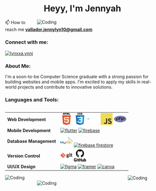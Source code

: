 <h1 align="center">Heyy, I'm Jennyah</h1>

<img align="right" alt="Coding" width="400" src="https://miro.medium.com/v2/resize:fit:1080/1*vBi4Ycgdn5t3lu2SvQXuog.gif">

📫 How to reach me **vallador.jennylyn10@gmail.com**

<h3 align="left">Connect with me:</h3>
<p align="left">
  <a href="https://instagram.com/lynxxa.ynnj" target="blank">
    <img align="center" src="https://raw.githubusercontent.com/rahuldkjain/github-profile-readme-generator/master/src/images/icons/Social/instagram.svg" alt="lynxxa.ynnj" height="30" width="40" />
  </a>
</p>

<h3 align="left">About Me:</h3>
<p align="left">
  I'm a soon-to-be Computer Science graduate with a strong passion for building websites and mobile apps. I'm excited to apply my skills in real-world projects and contribute to innovative solutions.
</p>

<h3 align="left">Languages and Tools:</h3>
<table align="left">
  <tr>
    <td><strong>Web Development</strong></td>
    <td>
      <a href="https://developer.mozilla.org/en-US/docs/Web/HTML" target="_blank" rel="noreferrer"><img src="https://raw.githubusercontent.com/devicons/devicon/master/icons/html5/html5-original-wordmark.svg" alt="html5" width="40" height="40"/></a>
      <a href="https://developer.mozilla.org/en-US/docs/Web/CSS" target="_blank" rel="noreferrer"><img src="https://raw.githubusercontent.com/devicons/devicon/master/icons/css3/css3-original-wordmark.svg" alt="css3" width="40" height="40"/></a>
      <a href="https://tailwindcss.com/" target="_blank" rel="noreferrer"><img src="https://raw.githubusercontent.com/devicons/devicon/master/icons/tailwindcss/tailwindcss-original-wordmark.svg" alt="tailwind" width="40" height="40"/></a>
      <a href="https://www.javascript.com/" target="_blank" rel="noreferrer"><img src="https://raw.githubusercontent.com/devicons/devicon/master/icons/javascript/javascript-original.svg" alt="javascript" width="40" height="40"/></a>
      <a href="https://www.php.net/" target="_blank" rel="noreferrer"><img src="https://raw.githubusercontent.com/devicons/devicon/master/icons/php/php-original.svg" alt="php" width="40" height="40"/></a>
    </td>
  </tr>
  <tr>
    <td><strong>Mobile Development</strong></td>
    <td>
      <a href="https://flutter.dev/" target="_blank" rel="noreferrer"><img src="https://www.vectorlogo.zone/logos/flutterio/flutterio-icon.svg" alt="flutter" width="40" height="40"/></a>
      <a href="https://firebase.google.com/docs/auth" target="_blank" rel="noreferrer"><img src="https://www.vectorlogo.zone/logos/firebase/firebase-icon.svg" alt="firebase" width="40" height="40"/></a>
    </td>
  </tr>
  <tr>
    <td><strong>Database Management</strong></td>
    <td>
      <a href="https://www.mysql.com/" target="_blank" rel="noreferrer"><img src="https://raw.githubusercontent.com/devicons/devicon/master/icons/mysql/mysql-original-wordmark.svg" alt="mysql" width="40" height="40"/></a>
      <a href="https://firebase.google.com/docs/firestore" target="_blank" rel="noreferrer"><img src="https://www.vectorlogo.zone/logos/firebase/firebase-icon.svg" alt="firebase firestore" width="40" height="40"/></a>
    </td>
  </tr>
  <tr>
    <td><strong>Version Control</strong></td>
    <td>
      <a href="https://git-scm.com/" target="_blank" rel="noreferrer"><img src="https://raw.githubusercontent.com/devicons/devicon/master/icons/git/git-original-wordmark.svg" alt="git" width="40" height="40"/></a>
      <a href="https://github.com/" target="_blank" rel="noreferrer"><img src="https://raw.githubusercontent.com/devicons/devicon/master/icons/github/github-original-wordmark.svg" alt="github" width="40" height="40"/></a>
    </td>
  </tr>
  <tr>
    <td><strong>UI/UX Design</strong></td>
    <td>
      <a href="https://www.figma.com/" target="_blank" rel="noreferrer"><img src="https://www.vectorlogo.zone/logos/figma/figma-icon.svg" alt="figma" width="40" height="40"/></a>
      <a href="https://www.framer.com/" target="_blank" rel="noreferrer"><img src="https://upload.wikimedia.org/wikipedia/commons/0/07/Framer_logo.svg" alt="framer" width="40" height="40"/></a>
      <a href="https://www.canva.com/" target="_blank" rel="noreferrer"><img src="https://upload.wikimedia.org/wikipedia/commons/1/1d/Canva_logo.png" alt="canva" width="40" height="40"/></a>
    </td>
  </tr>
</table>

<img align="center" alt="Coding" width="200" src="https://tenor.com/view/zhongli-heart-genshinreact-gif-21636416.gif">
<img align="left" alt="Coding" width="400" src="https://tenor.com/view/alhaitham-haitham-alhaitham-fawn-alhaitham-genshin-genshin-gif-27414207.gif">
<img align="right" alt="Coding" width="400" src="https://tenor.com/view/ayato-genshin-impact-boba-tea-ayato-boba-tea-boba-lord-gif-27224884.gif">

